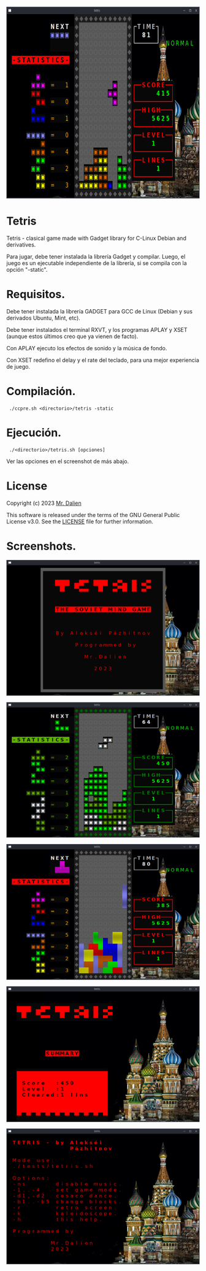 <!-- ![Tetris Game Linux Console](dataTetris/Tetris_02.png) -->
<p align="center">
  <a href="https://github.com/DanielStuardo/Tetris">
    <img src="https://raw.githubusercontent.com/DanielStuardo/Tetris/main/dataTetris/Tetris_02.png" alt="LOGO" height=500px></a>
</p>

# Tetris
Tetris - clasical game made with Gadget library for C-Linux Debian and derivatives.

Para jugar, debe tener instalada la librería Gadget y compilar. Luego, el juego es un ejecutable independiente de la librería, si se compila con la opción "-static".

# Requisitos.

Debe tener instalada la librería GADGET para GCC de Linux (Debian y sus derivados Ubuntu, Mint, etc).

Debe tener instalados el terminal RXVT, y los programas APLAY y XSET (aunque estos últimos creo que ya vienen de facto).

Con APLAY ejecuto los efectos de sonido y la música de fondo.

Con XSET redefino el delay y el rate del teclado, para una mejor experiencia de juego.

# Compilación.

     ./ccpre.sh <directorio>/tetris -static

# Ejecución.

     ./<directorio>/tetris.sh [opciones]

Ver las opciones en el screenshot de más abajo.

# License

Copyright (c) 2023 [Mr. Dalien](https://github.com/DanielStuardo)

This software is released under the terms of the GNU General Public License v3.0. See the [LICENSE](https://github.com/DanielStuardo/Tetris/tree/main/LICENSE) file for further information.

# Screenshots.

![Tetris Game Linux Console](dataTetris/Tetris_01.png)

![Tetris Game Linux Console](dataTetris/Tetris_03.png)

![Tetris Game Linux Console](dataTetris/Tetris_04.png)

![Tetris Game Linux Console](dataTetris/Tetris_05.png)

![Tetris Game Linux Console](dataTetris/Tetris_06.png)
